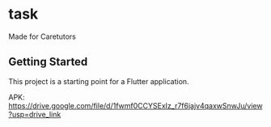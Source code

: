 # task

Made for Caretutors

## Getting Started

This project is a starting point for a Flutter application.

APK: https://drive.google.com/file/d/1fwmf0CCYSExIz_r7f6jajv4qaxwSnwJu/view?usp=drive_link
